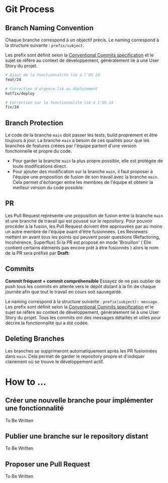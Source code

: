 # Git Process

## Branch Naming Convention

Chaque branche correspond à un objectif précis. Le naming correspond à la structure suivante : `prefix/subject`.

Les prefix sont définit selon la [Conventional Commits specification](https://www.conventionalcommits.org/en/v1.0.0/) et le sujet se réfère au context de développement, généralement lié à une User Story du projet.

```bash
# Ajout de la fonctionnalité lié à l'US 24 
feat/24

# Correction d'urgence lié au déploiement
hotfix/deploy

# Correction sur la fonctionnalité lié à l'US 24 
fix/24
```


## Branch Protection

Le code de la branche `main` doit passer les tests, build proprement et être toujours à jour. La branche `main` a besoin de ces qualités pour que les branches de features créées par l'équipe partent d'une version fonctionnelle et propre du code.

- Pour garder la branche `main` la plus propre possible, elle est protégée de toute modifications direct.
- Pour ajouter des modification sur la branche `main`, il faut proposer à l'équipe une proposition de fusion de son travail avec la branche `main`. Cela permet d'échanger entre les membres de l'équipe et obtenir la meilleur version du code possible.

## PR

Les Pull Request représente une proposition de fusion entre la branche `main` et une branche de travail qui est poussé sur le repository.
Pour pouvoir procéder à la fusion, les Pull Request doivent être approuvées par au moins un autre membre de l'équipe avant d'être fusionnées.
Les Reviewers mettent en avant tous les points qui peuvent poser questions (Refactoring, Incohérence, Superflux)
Si la PR est proposé en mode 'Brouillon' ( Elle contient certains éléments pas encore prêt à être fusionnés ) alors le nom de la PR sera préfixé par **Draft:**

## Commits

**Commit fréquent + commit compréhensible** 
Essayez de ne pas oublier de push tous les commits en attente vers le dépôt distant à la fin de chaque journée afin que tout le travail en cours soit sauvegardé.

Le naming correspond à la structure suivante : `prefix(subject): message`.
Les prefix sont définit selon la [Conventional Commits specification](https://www.conventionalcommits.org/en/v1.0.0/) et le sujet se réfère au context de développement, généralement lié à une User Story du projet.
Tous les commits ont des messages détaillés et utiles pour décrire la fonctionnalité qui a été codée.

## Deleting Branches

Les branches se supprimeront automatiquement après les PR fusionnées dans `main`. Cela permet de garder le repository propre et d'indiquer clairement où se trouve le développement actif.

# How to ...

## Créer une nouvelle branche pour implémenter une fonctionnalité

To Be Written

## Publier une branche sur le repository distant

To Be Written

## Proposer une Pull Request

To Be Written
